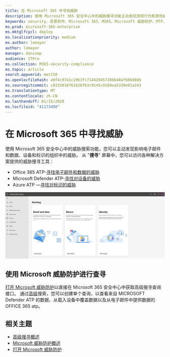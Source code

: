 ```yaml
---
title: 在 Microsoft 365 中寻找威胁
description: 使用 Microsoft 365 安全中心中的威胁搜寻功能主动发现违规行为和其他威胁
keywords: security、恶意软件、Microsoft 365、M365、Microsoft 威胁防护、MTP、安全中心、智能寻线、威胁搜寻、cyberthreat 搜寻、Microsoft Defender ATP、Office 365 ATP、Azure ATP、高级搜寻
ms.prod: microsoft-365-enterprise
ms.mktglfcycl: deploy
ms.localizationpriority: medium
ms.author: lomayor
author: lomayor
manager: dansimp
audience: ITPro
ms.collection: M365-security-compliance
ms.topic: article
search.appverid: met150
ms.openlocfilehash: e0f4c97a1c2963fc714420457208b40af688d86b
ms.sourcegitcommit: c9332016f61b26f63c9145c9169ea5330e91a243
ms.translationtype: MT
ms.contentlocale: zh-CN
ms.lasthandoff: 01/15/2020
ms.locfileid: "41173498"
---
```

# <a name="hunt-for-threats-in-microsoft-365"></a>在 Microsoft 365 中寻找威胁

使用 Microsoft 365 安全中心中的威胁搜索功能，您可以主动发现影响电子邮件和数据、设备和标识的组织中的威胁。 从 "**搜寻**" 屏幕中，您可以访问各种解决方案提供的威胁搜寻工具：
- Office 365 ATP-[寻找电子邮件和数据的威胁](../office-365-security/office-365-atp.md)
- Microsoft Defender ATP-[寻找对设备的威胁](https://docs.microsoft.com/windows/security/threat-protection/microsoft-defender-atp/advanced-hunting)
- Azure ATP —[寻找对标识的威胁](https://docs.microsoft.com/azure-advanced-threat-protection/investigate-a-user)

![搜寻页面](../images/hunt.png)


## <a name="hunt-with-microsoft-threat-protection"></a>使用 Microsoft 威胁防护进行查寻

[打开 Microsoft 威胁防护](mtp-enable.md)以直接在 Microsoft 365 安全中心中获取高级搜寻查询接口。 通过[高级](advanced-hunting-overview.md)搜索，您可以创建单个查询，以查看来自 MICROSOFT Defender ATP 的数据、从载入设备中覆盖数据以及从电子邮件中提供数据的 OFFICE 365 atp。

## <a name="related-topics"></a>相关主题
- [高级搜寻概述](advanced-hunting-overview.md)
- [Microsoft 威胁防护概述](microsoft-threat-protection.md)
- [打开 Microsoft 威胁防护](mtp-enable.md)
